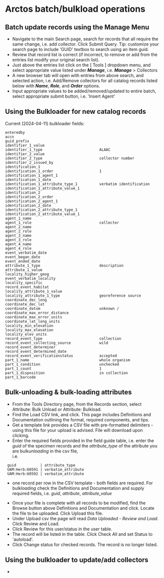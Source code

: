 # Arctos batch/bulkload operations

## Batch update records using the Manage Menu

 * Navigate to the main Search page, search for records that all require the same change, i.e. add collector. Click Submit Query. Tip: customize your search page to include 'GUID' textbox to search using an item guid.
 * Review that record list is correct (if incorrect, to remove or add from the entries list modify your original search list).
 * Just above the entries list click on the [ Tools ] dropdown menu, and select appropriate value listed under **_Manage_**, i.e. **_Manage_** > Collectors
 * A new browser tab will open with entries from above search, and selected action, i.e. Add/Remove collectors for all catalog records listed below with **_Name_**, **_Role_**, and **_Order_** options.
 * Input appropriate values to be added/removed/updated to entire batch, select appropriate submit button, i.e. 'Insert Agent'
 
## Using the Bulkloader for new catalog records

Current (2024-04-11) bulkloader fields:

```
enteredby
accn
guid_prefix
identifier_1_value
identifier_1_type                          ALAAC
identifier_2_value                         
identifier_2_type                          collector number
identifier_2_issued_by
identification_1
identification_1_order                     1
identification_1_agent_1
identification_1_date
identification_1_attribute_type_1          verbatim identification
identification_1_attribute_value_1
identification_2
identification_2_order
identification_2_agent_1
identification_2_date
identification_2_attribute_type_1
identification_2_attribute_value_1
agent_1_name
agent_1_role                               collector
agent_2_name
agent_2_role
agent_3_name
agent_3_role
agent_4_name
agent_4_role
event_verbatim_date
event_began_date
event_ended_date
attribute_1_type                           description
attribute_1_value
locality_higher_geog
event_verbatim_locality
locality_specific
record_event_habitat
locality_attribute_1_value
locality_attribute_1_type                  georeference source
coordinate_dec_long
coordinate_dec_lat
coordinate_datum                           unknown / 
coordinate_max_error_distance
coordinate_max_error_units
coordinate_lat_long_units
locality_min_elevation
locality_max_elevation
locality_elev_units
record_event_type                          collection
record_event_collecting_source             wild
record_event_determiner
record_event_determined_date
record_event_verificationstatus            accepted
part_1_name                                whole organism
part_1_condition                           unchecked
part_1_count                               1
part_1_disposition                         in collection
part_1_barcode
```

## Bulk-unloading & bulk-loading attributes 

 * From the Tools Directory page, from the Records section, select Attribute: Bulk Unload or Attribute: Bulkload.
 * Find the Load CSV link, and click. This page includes Definitions and Documentation outlining the format, required components, and tips. 
 * Get a template link provides a CSV file with pre-formatted delimiters - using this file for your upload is advised. File will download upon clicking. 
 * Enter the required fields provided in the field guide table, i.e. enter the *guid* of the specimen records and the *attribute_type* of the attribute you are bulk*unloading* in the csv file,  
 i.e. 
```
 guid           | attribute_type
 UAM:Herb:60591 | verbatim_attribute 
 UAM:Herb:60592 | verbatim_attribute 
```

  - one record per row in the CSV template - both fields are required. 
  For bulk*loading* check the Definitions and Documentation and supply required fields, i.e. *guid*, *attribute*, *attribute_value* 
 * Once your file is complete with all records to be modified, find the Browse button above Definitions and Documentation and click. Locate the file to be uploaded. Click Upload this file.
 * Under Upload csv the page will read *Data Uploaded - Review and Load*. Click Review and Load. 
 * Click Review for this user/status in the user table.
 * The record will be listed in the table. Click Check All and set Status to 'autoload'.
 * Click Change status for checked records. The record is no longer listed. 

## Using the bulkloader to update/add collectors

 * 